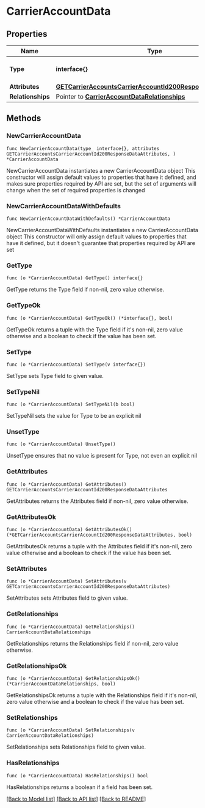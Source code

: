 # CarrierAccountData

## Properties

Name | Type | Description | Notes
------------ | ------------- | ------------- | -------------
**Type** | **interface{}** | The resource&#39;s type | 
**Attributes** | [**GETCarrierAccountsCarrierAccountId200ResponseDataAttributes**](GETCarrierAccountsCarrierAccountId200ResponseDataAttributes.md) |  | 
**Relationships** | Pointer to [**CarrierAccountDataRelationships**](CarrierAccountDataRelationships.md) |  | [optional] 

## Methods

### NewCarrierAccountData

`func NewCarrierAccountData(type_ interface{}, attributes GETCarrierAccountsCarrierAccountId200ResponseDataAttributes, ) *CarrierAccountData`

NewCarrierAccountData instantiates a new CarrierAccountData object
This constructor will assign default values to properties that have it defined,
and makes sure properties required by API are set, but the set of arguments
will change when the set of required properties is changed

### NewCarrierAccountDataWithDefaults

`func NewCarrierAccountDataWithDefaults() *CarrierAccountData`

NewCarrierAccountDataWithDefaults instantiates a new CarrierAccountData object
This constructor will only assign default values to properties that have it defined,
but it doesn't guarantee that properties required by API are set

### GetType

`func (o *CarrierAccountData) GetType() interface{}`

GetType returns the Type field if non-nil, zero value otherwise.

### GetTypeOk

`func (o *CarrierAccountData) GetTypeOk() (*interface{}, bool)`

GetTypeOk returns a tuple with the Type field if it's non-nil, zero value otherwise
and a boolean to check if the value has been set.

### SetType

`func (o *CarrierAccountData) SetType(v interface{})`

SetType sets Type field to given value.


### SetTypeNil

`func (o *CarrierAccountData) SetTypeNil(b bool)`

 SetTypeNil sets the value for Type to be an explicit nil

### UnsetType
`func (o *CarrierAccountData) UnsetType()`

UnsetType ensures that no value is present for Type, not even an explicit nil
### GetAttributes

`func (o *CarrierAccountData) GetAttributes() GETCarrierAccountsCarrierAccountId200ResponseDataAttributes`

GetAttributes returns the Attributes field if non-nil, zero value otherwise.

### GetAttributesOk

`func (o *CarrierAccountData) GetAttributesOk() (*GETCarrierAccountsCarrierAccountId200ResponseDataAttributes, bool)`

GetAttributesOk returns a tuple with the Attributes field if it's non-nil, zero value otherwise
and a boolean to check if the value has been set.

### SetAttributes

`func (o *CarrierAccountData) SetAttributes(v GETCarrierAccountsCarrierAccountId200ResponseDataAttributes)`

SetAttributes sets Attributes field to given value.


### GetRelationships

`func (o *CarrierAccountData) GetRelationships() CarrierAccountDataRelationships`

GetRelationships returns the Relationships field if non-nil, zero value otherwise.

### GetRelationshipsOk

`func (o *CarrierAccountData) GetRelationshipsOk() (*CarrierAccountDataRelationships, bool)`

GetRelationshipsOk returns a tuple with the Relationships field if it's non-nil, zero value otherwise
and a boolean to check if the value has been set.

### SetRelationships

`func (o *CarrierAccountData) SetRelationships(v CarrierAccountDataRelationships)`

SetRelationships sets Relationships field to given value.

### HasRelationships

`func (o *CarrierAccountData) HasRelationships() bool`

HasRelationships returns a boolean if a field has been set.


[[Back to Model list]](../README.md#documentation-for-models) [[Back to API list]](../README.md#documentation-for-api-endpoints) [[Back to README]](../README.md)


